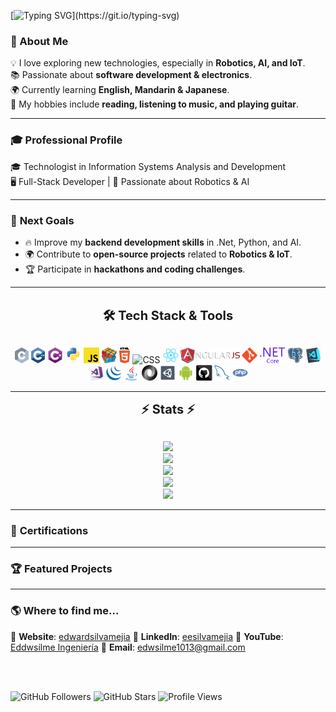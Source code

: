 [![Typing SVG](https://readme-typing-svg.herokuapp.com?font=Fira+Code&pause=1000&color=F4FFFE&center=true&vCenter=true&width=435&lines=Hi+There!+%F0%9F%91%8B;I+am+Edward+E.+Silva+Mejia...;Nice+to+meet+you!)](https://git.io/typing-svg)
<!--
**edwsilme/edwsilme** is a ✨ _special_ ✨ repository because its `README.md` (this file) appears on your GitHub profile.
-->

### 🚀 About Me
💡 I love exploring new technologies, especially in **Robotics, AI, and IoT**.<br>
📚 Passionate about **software development & electronics**.<br>
🌍 Currently learning **English, Mandarin & Japanese**.<br>
🎸 My hobbies include **reading, listening to music, and playing guitar**.

<hr>

### 🎓 Professional Profile
:mortar_board: Technologist in Information Systems Analysis and Development <br>
🖥️ Full-Stack Developer | 🤖 Passionate about Robotics & AI

<hr>

### 🎯 **Next Goals**
- 🔥 Improve my **backend development skills** in .Net, Python, and AI.
- 🌍 Contribute to **open-source projects** related to **Robotics & IoT**.
- 🏆 Participate in **hackathons and coding challenges**.

<hr>

</br>

<div align="center" style="font-size: 20px; font-weight: bold;"> 🛠️  Tech Stack & Tools </div>
</br>
<p align="center">
    <img title="C" height="25" src="https://github.com/edwsilme/raw/blob/main/img_readme/c.svg">
    <img title="C++" height="25" src="https://github.com/edwsilme/raw/blob/main/img_readme/cpp.svg">
    <img title="C#" height="25" src="https://github.com/edwsilme/raw/blob/main/img_readme/cSharp.svg">
    <img title="Python" height="25" src="https://github.com/edwsilme/raw/blob/main/img_readme/python-original.svg">
    <img title="Javascript" height="25" src="https://github.com/edwsilme/raw/blob/main/img_readme/javascript.svg">
    <img title="Problem Solving" height="25" src="https://github.com/edwsilme/raw/blob/main/img_readme/problemSolving.png">
    <img title="HTML5" height="25" src="https://github.com/edwsilme/raw/blob/main/img_readme/html5.svg">
    <img title="CSS" height="25" src="images/css.svg">
    <img title="React" height="25" src="https://github.com/edwsilme/raw/blob/main/img_readme/react-original.svg">
    <img title="AngularJS" height="25" src="https://github.com/edwsilme/raw/blob/main/img_readme/angularjs.png">
    <img title="Git" height="25" src="https://github.com/edwsilme/raw/blob/main/img_readme/git-original.svg">
    <img title=".NetCore" height="25" src="https://github.com/edwsilme/raw/blob/main/img_readme/dotnetcore.svg">
    <img title="SQLServer" height="25" src="https://github.com/edwsilme/raw/blob/main/img_readme/postgresql.svg">
    <img title="Visual Studio Code" height="25" src="https://github.com/edwsilme/raw/blob/main/img_readme/vscode.png">
    <img title="Microsoft Visual Studio" height="25" src="https://github.com/edwsilme/raw/blob/main/img_readme/visualstudio.png">
    <img title="JQuery" height="25" src="https://github.com/edwsilme/raw/blob/main/img_readme/jquery-original.svg">
    <img title="Java" height="25" src="https://github.com/edwsilme/raw/blob/main/img_readme/java-original.svg">
    <img title="JSON" height="25" src="https://github.com/edwsilme/raw/blob/main/img_readme/json.svg">
    <img title="Unity" height="25" src="https://github.com/edwsilme/raw/blob/main/img_readme/unity3d.svg">
    <img title="Android" height="25" src="https://github.com/edwsilme/raw/blob/main/img_readme/android.svg">
    <img title="GitHub" height="25" src="https://github.com/edwsilme/raw/blob/main/img_readme/github.svg">
    <img title="MySQL" height="25" src="https://github.com/edwsilme/raw/blob/main/img_readme/mysql.svg">
    <img title="PHP" height="25" src="https://github.com/edwsilme/raw/blob/main/img_readme/php.svg">
</p>

<hr>

<div align="center" style="font-size: 20px; font-weight: bold;">⚡ Stats ⚡</div>
<br>
<p align="center">
  <img src="https://github-readme-stats.vercel.app/api?username=edwsilme&show_icons=true&theme=tokyonight">
  <br>
  <img src="https://github-readme-stats.vercel.app/api/top-langs/?username=edwsilme&hide_progress=layout&theme=tokyonight">
  <br>
  <img src="https://github-profile-summary-cards.vercel.app/api/cards/profile-details?username=edwsilme&theme=github_dark">
  <br>
  <img src="https://github-profile-summary-cards.vercel.app/api/cards/productive-time?username=edwsilme&theme=github_dark">
  <br>
  <img src="https://github-readme-activity-graph.vercel.app/graph?username=edwsilme&theme=react-dark&bg_color=20232a&hide_border=true">
</p>

<hr>

### 📜 **Certifications**


<hr>

### 🏆 **Featured Projects**

<hr>

### :earth_americas: **Where to find me...**
🔹 **Website**: [edwardsilvamejia](edwsilme.github.io/portafolio/)
🔹 **LinkedIn**: [eesilvamejia](https://www.linkedin.com/in/eesilvamejia/)
🔹 **YouTube**: [Eddwsilme Ingeniería](https://www.youtube.com/channel/UCnmSVKs4E8lwET4OwQAS5Xg)
🔹 **Email**: [edwsilme1013@gmail.com](mailto:edwsilme1013@gmail.com)

</br></br>

![GitHub Followers](https://img.shields.io/github/followers/eesilvamejia?style=social)
![GitHub Stars](https://img.shields.io/github/stars/eesilvamejia?style=social)
![Profile Views](https://komarev.com/ghpvc/?username=eesilvamejia&label=Profile%20Views&color=blue)
